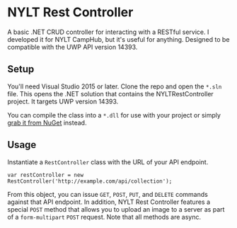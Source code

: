 # NYLT Rest Controller
A basic .NET CRUD controller for interacting with a RESTful service. I developed it for NYLT CampHub, but it's useful for anything. Designed to be compatible with the UWP API version 14393.
## Setup
You'll need Visual Studio 2015 or later. Clone the repo and open the `*.sln` file. This opens the .NET solution that contains the NYLTRestController project. It targets UWP version 14393.

You can compile the class into a `*.dll` for use with your project or simply [grab it from NuGet](https://www.nuget.org/packages/NYLT.RestController/) instead.
## Usage
Instantiate a `RestController` class with the URL of your API endpoint.

`var restController = new RestController('http://example.com/api/collection');`

From this object, you can issue `GET`, `POST`, `PUT`, and `DELETE` commands against that API endpoint. In addition, NYLT Rest Controller features a special `POST` method that allows you to upload an image to a server as part of a `form-multipart` `POST` request. Note that all methods are async.
